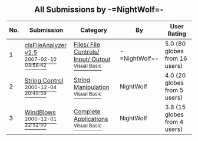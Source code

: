 ﻿<div align="center">

## All Submissions by \-=NightWolf=\-

</div>

No.  | Submission | Category | By   | User Rating
---- | ---------- | -------- | ---- | -----------
1 | [clsFileAnalyzer v2\.5<br /><sup>2007-02-10 03:56:42</sup>](https://github.com/Planet-Source-Code/nightwolf-clsfileanalyzer-v2-5__1-67832) | [Files/ File Controls/ Input/ Output<br /><sup>Visual Basic</sup>](../ByCategory/files-file-controls-input-output__1-3.md) | \-=NightWolf=\- | 5.0 (80 globes from 16 users)
2 | [String Control<br /><sup>2000-12-04 20:49:58</sup>](https://github.com/Planet-Source-Code/nightwolf-string-control__1-13334) | [String Manipulation<br /><sup>Visual Basic</sup>](../ByCategory/string-manipulation__1-5.md) | NightWolf | 4.0 (20 globes from 5 users)
3 | [WindBlows<br /><sup>2000-12-01 22:52:50</sup>](https://github.com/Planet-Source-Code/nightwolf-windblows__1-13270) | [Complete Applications<br /><sup>Visual Basic</sup>](../ByCategory/complete-applications__1-27.md) | NightWolf | 3.8 (15 globes from 4 users)
